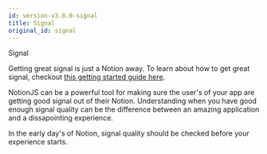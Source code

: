 ```yaml
---
id: version-v3.8.0-signal
title: Signal
original_id: signal
---
```


Signal

Getting great signal is just a Notion away. To learn about how to get great signal, checkout [this getting started guide here](https://support.neurosity.co/hc/en-us/sections/360007270652-Getting-started).

NotionJS can be a powerful tool for making sure the user's of your app are getting good signal out of their Notion. Understanding when you have good enough signal quality can be the difference between an amazing application and a dissapointing experience. 

In the early day's of Notion, signal quality should be checked before your experience starts. 